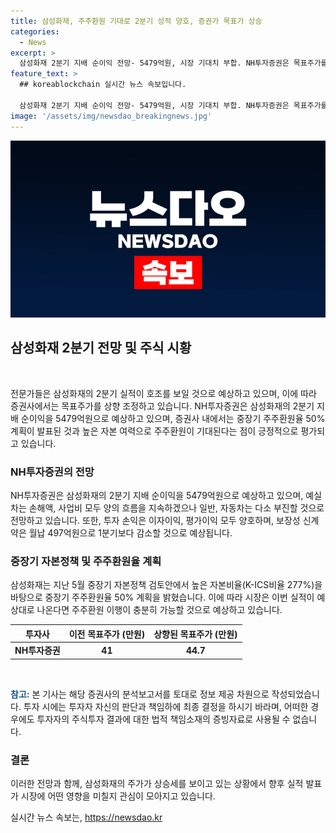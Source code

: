 ```yaml
---
title: 삼성화재, 주주환원 기대로 2분기 성적 양호, 증권가 목표가 상승
categories:
  - News
excerpt: >
  삼성화재 2분기 지배 순이익 전망- 5479억원, 시장 기대치 부합. NH투자증권은 목표주가를 44만7000원으로 상향. 중장기 주주환원율 50% 계획으로 주주환원 예상. 삼성화재는 지난 5월 높은 자본비율을 바탕으로 중장기 주주환원율 50% 계획 발표. NH투자증권은 2분기 지배 순이익을 5479억원으로 예상. 보장성 신계약은 월납 497억원으로 감소 전망. (150자)
feature_text: >
  ## koreablockchain 실시간 뉴스 속보입니다.

  삼성화재 2분기 지배 순이익 전망- 5479억원, 시장 기대치 부합. NH투자증권은 목표주가를 44만7000원으로 상향. 중장기 주주환원율 50% 계획으로 주주환원 예상. 삼성화재는 지난 5월 높은 자본비율을 바탕으로 중장기 주주환원율 50% 계획 발표. NH투자증권은 2분기 지배 순이익을 5479억원으로 예상. 보장성 신계약은 월납 497억원으로 감소 전망. (150자)
image: '/assets/img/newsdao_breakingnews.jpg'
---
```


<p><img src="/assets/img/newsdao_breakingnews.jpg" alt="koreablockchain 속보" /></p>

<h2 data-ke-size="size26">삼성화재 2분기 전망 및 주식 시황</h2>

<p data-ke-size="size16">&nbsp;</p>

<p>전문가들은 삼성화재의 2분기 실적이 호조를 보일 것으로 예상하고 있으며, 이에 따라 증권사에서는 목표주가를 상향 조정하고 있습니다. NH투자증권은 삼성화재의 2분기 지배 순이익을 5479억원으로 예상하고 있으며, 증권사 내에서는 중장기 주주환원율 50% 계획이 발표된 것과 높은 자본 여력으로 주주환원이 기대된다는 점이 긍정적으로 평가되고 있습니다.</p>

<h3 data-ke-size="size24">NH투자증권의 전망</h3>

<p data-ke-size="size16">NH투자증권은 삼성화재의 2분기 지배 순이익을 5479억원으로 예상하고 있으며, 예실 차는 손해액, 사업비 모두 양의 흐름을 지속하겠으나 일반, 자동차는 다소 부진할 것으로 전망하고 있습니다. 또한, 투자 손익은 이자이익, 평가이익 모두 양호하며, 보장성 신계약은 월납 497억원으로 1분기보다 감소할 것으로 예상됩니다.</p>

<h3 data-ke-size="size24">중장기 자본정책 및 주주환원율 계획</h3>

<p data-ke-size="size16">삼성화재는 지난 5월 중장기 자본정책 검토안에서 높은 자본비율(K-ICS비율 277%)을 바탕으로 중장기 주주환원율 50% 계획을 밝혔습니다. 이에 따라 시장은 이번 실적이 예상대로 나온다면 주주환원 이행이 충분히 가능할 것으로 예상하고 있습니다.</p>

<table>
<thead>
    <tr>
        <th>투자사</th>
        <th>이전 목표주가 (만원)</th>
        <th>상향된 목표주가 (만원)</th>
    </tr>
</thead>
<tbody>
    <tr>
        <td style="text-align: center; height: 17px;"><b>NH투자증권</b></td>
        <td style="text-align: center; height: 17px;"><b>41</b></td>
        <td style="text-align: center; height: 17px;"><b>44.7</b></td>
    </tr>
</tbody>
</table>

<p data-ke-size="size16">&nbsp;</p>

<p data-ke-size="size16"><b><span style="color: #1a5490;">참고:</span></b> 본 기사는 해당 증권사의 분석보고서를 토대로 정보 제공 차원으로 작성되었습니다. 투자 시에는 투자자 자신의 판단과 책임하에 최종 결정을 하시기 바라며, 어떠한 경우에도 투자자의 주식투자 결과에 대한 법적 책임소재의 증빙자료로 사용될 수 없습니다.</p>

<h3 data-ke-size="size24">결론</h3>

<p data-ke-size="size16">이러한 전망과 함께, 삼성화재의 주가가 상승세를 보이고 있는 상황에서 향후 실적 발표가 시장에 어떤 영향을 미칠지 관심이 모아지고 있습니다.</p>
실시간 뉴스 속보는, <a href="https://newsdao.kr" rel="dofollow">https://newsdao.kr</a>



